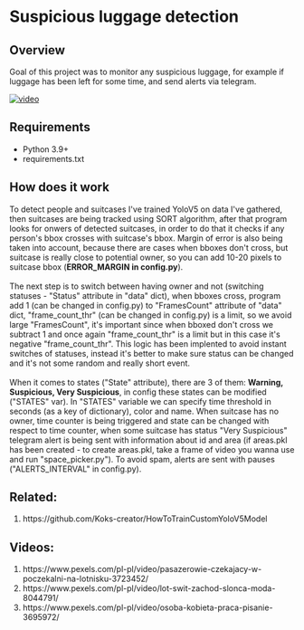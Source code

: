 <h1>Suspicious luggage detection</h1>

<h2>Overview</h2>
<p>Goal of this project was to monitor any suspicious luggage, for example if luggage has been left for some time, and send alerts via telegram.</p>

[![video](https://img.youtube.com/vi/KCMV2qzWD0U/0.jpg)](https://www.youtube.com/watch?v=KCMV2qzWD0U)

<h2>Requirements</h2>
<ul>
  <li>Python 3.9+</li>
  <li>requirements.txt</li>
</ul>

<h2>How does it work</h2>
<p>To detect people and suitcases I've trained YoloV5 on data I've gathered, then suitcases are being tracked using SORT algorithm, after that program looks for onwers of detected suitcases, in order to do that it checks if any person's bbox crosses with suitcase's bbox. Margin of error is also being taken into account, because there are cases when bboxes don't cross, but suitcase is really close to potential owner, so you can add 10-20 pixels to suitcase bbox (<strong>ERROR_MARGIN in config.py</strong>).<br>
<br> The next step is to switch between having owner and not (switching statuses - "Status" attribute in "data" dict), when bboxes cross, program add 1 (can be changed in config.py) to "FramesCount" attribute of "data" dict, "frame_count_thr" (can be changed in config.py) is a limit, so we avoid large "FramesCount", it's important since when bboxed don't cross we subtract 1 and once again "frame_count_thr" is a limit but in this case it's negative "frame_count_thr". This logic has been implented to avoid instant switches of statuses, instead it's better to make sure status can be changed and it's not some random and really short event.<br>
<br>When it comes to states ("State" attribute), there are 3 of them: <strong>Warning, Suspicious, Very Suspicious</strong>, in config these states can be modified ("STATES" var). In "STATES" variable we can specify time threshold in seconds (as a key of dictionary), color and name. When suitcase has no owner, time counter is being triggered and state can be changed with respect to time counter, when some suitcase has status "Very Suspicious" telegram alert is being sent with information about id and area (if areas.pkl has been created - to create areas.pkl, take a frame of video you wanna use and run "space_picker.py"). To avoid spam, alerts are sent with pauses ("ALERTS_INTERVAL" in config.py).</p>

<h2>Related:</h2>
<ol>
  <li>https://github.com/Koks-creator/HowToTrainCustomYoloV5Model</li>
</ol>

<h2>Videos:</h2>
<ol>
  <li>https://www.pexels.com/pl-pl/video/pasazerowie-czekajacy-w-poczekalni-na-lotnisku-3723452/</li>
  <li>https://www.pexels.com/pl-pl/video/lot-swit-zachod-slonca-moda-8044791/</li>
  <li>https://www.pexels.com/pl-pl/video/osoba-kobieta-praca-pisanie-3695972/</li>
</ol>
